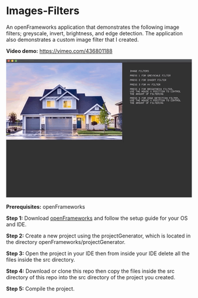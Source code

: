 # Images-Filters

An openFrameworks application that demonstrates the following image filters; greyscale, invert, brightness, and edge detection. The application also demonstrates a custom image filter that I created. 

**Video demo:** https://vimeo.com/436801188

![](preview.gif)

**Prerequisites:** openFrameworks

**Step 1:** Download [openFrameworks](https://openframeworks.cc/download/) and follow the setup guide for your OS and IDE.

**Step 2:** Create a new project using the projectGenerator, which is located in the directory openFrameworks/projectGenerator.

**Step 3:** Open the project in your IDE then from inside your IDE delete all the files inside the src directory.

**Step 4:** Download or clone this repo then copy the files inside the src directory of this repo into the src directory of the project you created.

**Step 5:** Compile the project.
